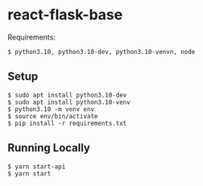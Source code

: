 # react-flask-base

Requirements:
    
    $ python3.10, python3.10-dev, python3.10-venvn, node

## Setup
    $ sudo apt install python3.10-dev
    $ sudo apt install python3.10-venv
    $ python3.10 -m venv env
    $ source env/bin/activate
    $ pip install -r requirements.txt

## Running Locally
    $ yarn start-api
    $ yarn start
